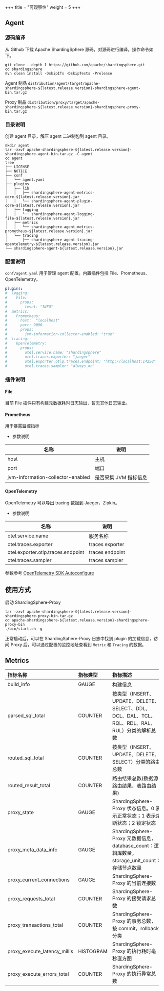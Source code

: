 +++
title = "可观察性"
weight = 5
+++

## Agent

### 源码编译

从 Github 下载 Apache ShardingSphere 源码，对源码进行编译，操作命令如下。

```shell
git clone --depth 1 https://github.com/apache/shardingsphere.git
cd shardingsphere
mvn clean install -DskipITs -DskipTests -Prelease
```
Agent 制品 `distribution/agent/target/apache-shardingsphere-${latest.release.version}-shardingsphere-agent-bin.tar.gz`

Proxy 制品 `distribution/proxy/target/apache-shardingsphere-${latest.release.version}-shardingsphere-proxy-bin.tar.gz`

### 目录说明

创建 agent 目录，解压 agent 二进制包到 agent 目录。

```shell
mkdir agent
tar -zxvf apache-shardingsphere-${latest.release.version}-shardingsphere-agent-bin.tar.gz -C agent
cd agent
tree 
├── LICENSE
├── NOTICE
├── conf
│   └── agent.yaml
├── plugins
│   ├── lib
│   │   ├── shardingsphere-agent-metrics-core-${latest.release.version}.jar
│   │   └── shardingsphere-agent-plugin-core-${latest.release.version}.jar
│   ├── logging
│   │   └── shardingsphere-agent-logging-file-${latest.release.version}.jar
│   ├── metrics
│   │   └── shardingsphere-agent-metrics-prometheus-${latest.release.version}.jar
│   └── tracing
│       ├── shardingsphere-agent-tracing-opentelemetry-${latest.release.version}.jar
└── shardingsphere-agent-${latest.release.version}.jar
```

### 配置说明

`conf/agent.yaml` 用于管理 agent 配置。内置插件包括 File、Prometheus、OpenTelemetry。

```yaml
plugins:
#  logging:
#    File:
#      props:
#        level: "INFO"
#  metrics:
#    Prometheus:
#      host:  "localhost"
#      port: 9090
#      props:
#        jvm-information-collector-enabled: "true"
#  tracing:
#    OpenTelemetry:
#      props:
#        otel.service.name: "shardingsphere"
#        otel.traces.exporter: "jaeger"
#        otel.exporter.otlp.traces.endpoint: "http://localhost:14250"
#        otel.traces.sampler: "always_on"
```

### 插件说明

#### File

目前 File 插件只有构建元数据耗时日志输出，暂无其他日志输出。

#### Prometheus

用于暴露监控指标

* 参数说明

| 名称                                | 说明            |
|-----------------------------------|---------------|
| host                              | 主机            |
| port                              | 端口            |
| jvm-information-collector-enabled | 是否采集 JVM 指标信息 |

#### OpenTelemetry

OpenTelemetry 可以导出 tracing 数据到 Jaeger，Zipkin。

* 参数说明

| 名称                                 | 说明              |
|------------------------------------|-----------------|
| otel.service.name                  | 服务名称            |
| otel.traces.exporter               | traces exporter |
| otel.exporter.otlp.traces.endpoint | traces endpoint |
| otel.traces.sampler                | traces sampler  |

参数参考 [OpenTelemetry SDK Autoconfigure](https://github.com/open-telemetry/opentelemetry-java/tree/main/sdk-extensions/autoconfigure)


## 使用方式

启动 ShardingSphere-Proxy

```shell
tar -zxvf apache-shardingsphere-${latest.release.version}-shardingsphere-proxy-bin.tar.gz
cd apache-shardingsphere-${latest.release.version}-shardingsphere-proxy-bin
./bin/start.sh -g
```

正常启动后，可以在 ShardingSphere-Proxy 日志中找到 plugin 的加载信息，访问 Proxy 后，可以通过配置的监控地址查看到 `Metric` 和 `Tracing` 的数据。

## Metrics

| 指标名称                         | 指标类型      | 指标描述                                                                      |
|:-----------------------------|:----------|:--------------------------------------------------------------------------|
| build_info                   | GAUGE     | 构建信息                                                                      |
| parsed_sql_total             | COUNTER   | 按类型（INSERT、UPDATE、DELETE、SELECT、DDL、DCL、DAL、TCL、RQL、RDL、RAL、RUL）分类的解析总数   |
| routed_sql_total             | COUNTER   | 按类型（INSERT、UPDATE、DELETE、SELECT）分类的路由总数                                   |
| routed_result_total          | COUNTER   | 路由结果总数(数据源路由结果、表路由结果)                                                     |
| proxy_state                  | GAUGE     | ShardingSphere-Proxy 状态信息。0 表示正常状态；1 表示熔断状态；2 锁定状态                        |
| proxy_meta_data_info         | GAUGE     | ShardingSphere-Proxy 元数据信息，database_count：逻辑库数量，storage_unit_count：存储节点数量 |
| proxy_current_connections    | GAUGE     | ShardingSphere-Proxy 的当前连接数                                               |
| proxy_requests_total         | COUNTER   | ShardingSphere-Proxy 的接受请求总数                                              |
| proxy_transactions_total     | COUNTER   | ShardingSphere-Proxy 的事务总数，按 commit，rollback 分类                           |
| proxy_execute_latency_millis | HISTOGRAM | ShardingSphere-Proxy 的执行耗时毫秒直方图                                           |
| proxy_execute_errors_total   | COUNTER   | ShardingSphere-Proxy 的执行异常总数                                              |
